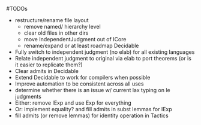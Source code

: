 #TODOs

* restructure/rename file layout
  + remove named/ hierarchy level
  + clear old files in other dirs
  + move IndependentJudgment out of ICore
  + rename/expand or at least roadmap Decidable
* Fully switch to independent judgment (no elab) for all existing languages
* Relate independent judgment to original via elab to port theorems (or is it easier to replicate them?)
* Clear admits in Decidable
* Extend Decidable to work for compilers when possible
* Improve automation to be consistent across all uses
* determine whether there is an issue w/ current lax typing on le judgments
* Either: remove IExp and use Exp for everything
* Or: implement equality? and fill admits in subst lemmas for IExp
* fill admits (or remove lemmas) for identity operation in Tactics